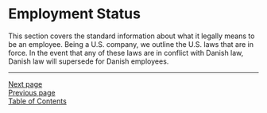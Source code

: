 # Employment Status

This section covers the standard information about what it legally means to be an employee. Being a U.S. company, we outline the U.S. laws that are in force. In the event that any of these laws are in conflict with Danish law, Danish law will supersede for Danish employees.

---
[Next page](01nature_of_emp.md)  
[Previous page](../04emp_conduct/05whistleblower.md)  
[Table of Contents](../README.md#table-of-contents)